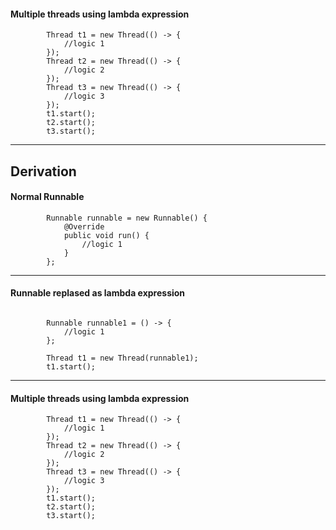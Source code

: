 #### Multiple threads using lambda expression
```
        Thread t1 = new Thread(() -> {
            //logic 1
        });
        Thread t2 = new Thread(() -> {
            //logic 2
        });
        Thread t3 = new Thread(() -> {
            //logic 3
        });
        t1.start();
        t2.start();
        t3.start();
```


___
## Derivation


#### Normal Runnable
```
        Runnable runnable = new Runnable() {
            @Override
            public void run() {
                //logic 1
            }
        };

```
---
#### Runnable replased as lambda expression
```

        Runnable runnable1 = () -> {
            //logic 1
        };

        Thread t1 = new Thread(runnable1);
        t1.start();
```
---
#### Multiple threads using lambda expression
```
        Thread t1 = new Thread(() -> {
            //logic 1
        });
        Thread t2 = new Thread(() -> {
            //logic 2
        });
        Thread t3 = new Thread(() -> {
            //logic 3
        });
        t1.start();
        t2.start();
        t3.start();
```
